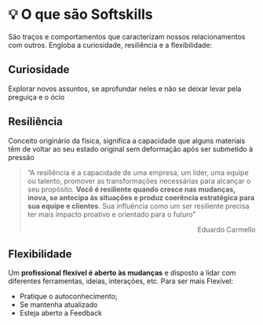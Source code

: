 # 💡 O que são Softskills

São traços e comportamentos que caracterizam nossos relacionamentos com outros. Engloba a curiosidade, resiliência e a flexibilidade:

## Curiosidade

Explorar novos assuntos, se aprofundar neles e não se deixar levar pela preguiça e o ócio

## Resiliência

Conceito originário da física, significa a capacidade que alguns materiais têm de voltar ao seu estado original sem deformação após ser submetido à pressão

> “A resiliência é a capacidade de uma empresa, um líder, uma equipe ou talento, promover as transformações necessárias para alcançar o seu propósito. **Você é resiliente quando cresce nas mudanças, inova, se antecipa às situações e produz coerência estratégica para sua equipe e clientes**. Sua influência como um ser resiliente precisa ter mais impacto proativo e orientado para o futuro”
> <p align="right">Eduardo Carmello</p>

## Flexibilidade

Um **profissional flexível é aberto às mudanças** e disposto a lidar com diferentes ferramentas, ideias, interações, etc. Para ser mais Flexível:

- Pratique o autoconhecimento;
- Se mantenha atualizado
- Esteja aberto a Feedback
